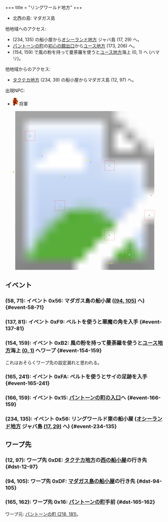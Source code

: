 +++
title = "リングワールド地方"
+++

* 北西の島: マダガス島

他地域へのアクセス:

* (234, 135) の船小屋から[オシーランド地方](@/map/map-11/_index.md) ジャバ島 (17, 29) へ。
* [パントーンの町](@/map/map-12/_index.md)の[初心の館出口](@/map/map-13b/_index.md#event-112-214)から[ユース地方](@/map/map-00/_index.md) (173, 206) へ。
* (154, 159) で風の粉を持って曼荼羅を使うと[ユース地方](@/map/map-00/_index.md)海上 (0, 1) へ (ハマリ)。

他地域からのアクセス:

* [タクテカ地方](@/map/map-09/_index.md) (234, 39) の船小屋からマダガス島 (12, 97) へ。

出現NPC:

* ![将軍](actor-0x42.png) 将軍

<!-- SVG {{{ -->
<svg width="1536" height="1536" viewbox="0 0 2048 2048">
<defs>
<image id="svg-asset-bg" width="2048" height="2048" href="map-10.webp" />
<image id="svg-asset-event" width="16" height="16" href="icon-event.png" />
<image id="svg-asset-destination" width="16" height="16" href="icon-destination.png" />
<image id="svg-asset-actor-0x42" width="16" height="24" href="actor-0x42.png" />
</defs>
<use href="#svg-asset-bg" x="0" y="0"></use>
<text class="caption-48" x="256" y="168" fill="pink">マダガス島</text>
<text class="caption-24" x="64" y="792" fill="yellow">船</text>
<text class="caption-32" x="464" y="536" fill="yellow">船</text>
<text class="caption-24" x="736" y="820" fill="yellow">船</text>
<text class="caption-24" x="1312" y="1972" fill="yellow">サイの足跡</text>
<text class="caption-32" x="1260" y="1216" fill="yellow">パントーン</text>
<text class="caption-24" x="1156" y="1300" fill="yellow">ハマリ</text>
<text class="caption-24" x="1016" y="636" fill="yellow">悪魔の角</text>
<text class="caption-32" x="1872" y="1048" fill="yellow">船</text>
<rect x="256" y="256" width="128" height="128" stroke="red" fill="none" />
<use href="#svg-asset-actor-0x42" x="312" y="308"><title>将軍「石の精霊の助けがないとオシーランドへは渡れない」</title></use>
<rect x="1280" y="640" width="128" height="128" stroke="red" fill="none" />
<use href="#svg-asset-actor-0x42" x="1336" y="692"><title>将軍「いい天気ですね」</title></use>
<rect x="640" y="1152" width="128" height="128" stroke="red" fill="none" />
<use href="#svg-asset-actor-0x42" x="696" y="1204"><title>将軍「石の精霊の助けがないとオシーランドへは渡れない」</title></use>
<rect x="1792" y="1280" width="128" height="128" stroke="red" fill="none" />
<use href="#svg-asset-actor-0x42" x="1848" y="1332"><title>将軍「ああ もうおしまいだ」</title></use>
<rect x="1280" y="1536" width="128" height="128" stroke="red" fill="none" />
<use href="#svg-asset-actor-0x42" x="1336" y="1588"><title>将軍「ここはリングワールドさ」</title></use>
<rect x="1536" y="1792" width="128" height="128" stroke="red" fill="none" />
<use href="#svg-asset-actor-0x42" x="1592" y="1844"><title>将軍「パントーンの占い師に全てを聞け」</title></use>
<a href="#event-58-71">
<use href="#svg-asset-event" x="464" y="568"><title>(58, 71): イベント 0x56: マダガス島の船小屋 ((94, 105) へ)</title></use>
</a>
<a href="#event-137-81">
<use href="#svg-asset-event" x="1096" y="648"><title>(137, 81): イベント 0xF9: ベルトを使うと悪魔の角を入手</title></use>
</a>
<a href="#event-154-159">
<use href="#svg-asset-event" x="1232" y="1272"><title>(154, 159): イベント 0xB2: 風の粉を持って曼荼羅を使うとユース地方 (0, 1) へワープ</title></use>
</a>
<a href="#event-165-241">
<use href="#svg-asset-event" x="1320" y="1928"><title>(165, 241): イベント 0xFA: ベルトを使うとサイの足跡を入手</title></use>
</a>
<a href="#event-166-159">
<use href="#svg-asset-event" x="1328" y="1272"><title>(166, 159): イベント 0x15: パントーンの町の入口へ</title></use>
</a>
<a href="#event-234-135">
<use href="#svg-asset-event" x="1872" y="1080"><title>(234, 135): イベント 0x56: リングワールド東の船小屋 (オシーランド地方 ジャバ島 (17, 29) へ)</title></use>
</a>
<a href="#dst-165-162">
<use href="#svg-asset-destination" x="1320" y="1296"><title>(165, 162): ワープ先 0x16: パントーンの町手前</title></use>
</a>
<a href="#dst-12-97">
<use href="#svg-asset-destination" x="96" y="776"><title>(12, 97): ワープ先 0xDE: タクテカ地方の西の船小屋の行き先</title></use>
</a>
<a href="#dst-94-105">
<use href="#svg-asset-destination" x="752" y="840"><title>(94, 105): ワープ先 0xDF: マダガス島の船小屋の行き先</title></use>
</a>
</svg>
<!-- }}} -->


## イベント

### (58, 71): イベント 0x56: マダガス島の船小屋 ([(94, 105)](#dst-94-105) へ) {#event-58-71}

### (137, 81): イベント 0xF9: ベルトを使うと悪魔の角を入手 {#event-137-81}

### (154, 159): イベント 0xB2: 風の粉を持って曼荼羅を使うと[ユース地方](@/map/map-00/_index.md)海上 [(0, 1)](@/map/map-00/_index.md#dst-0-1) へワープ {#event-154-159}

これはおそらくワープ先の設定漏れと思われる。

### (165, 241): イベント 0xFA: ベルトを使うとサイの足跡を入手 {#event-165-241}

### (166, 159): イベント 0x15: [パントーンの町の入口](@/map/map-12/_index.md#dst-217-178)へ {#event-166-159}

### (234, 135): イベント 0x56: リングワールド東の船小屋 ([オシーランド地方](@/map/map-11/_index.md) ジャバ島 [(17, 29)](@/map/map-11/_index.md#dst-17-29) へ) {#event-234-135}


## ワープ先

### (12, 97): ワープ先 0xDE: [タクテカ地方](@/map/map-09/_index.md)の[西の船小屋](@/map/map-09/_index.md#event-58-135)の行き先 {#dst-12-97}

### (94, 105): ワープ先 0xDF: [マダガス島の船小屋](#event-58-71)の行き先 {#dst-94-105}

### (165, 162): ワープ先 0x16: [パントーンの町](@/map/map-12/_index.md#dst-217-178)手前 {#dst-165-162}

ワープ元: [パントーンの町 (218, 181)](@/map/map-12/_index.md#event-218-181)。
